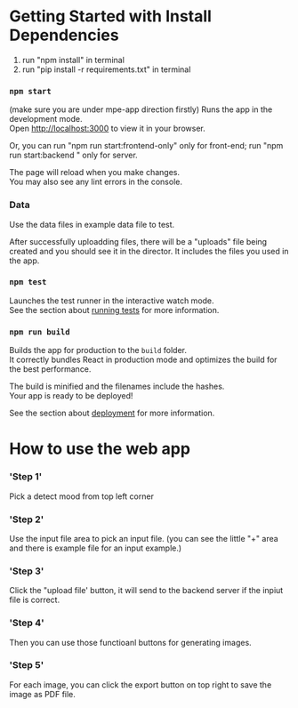 # Getting Started with Install Dependencies

1. run "npm install" in terminal 
2. run "pip install -r requirements.txt" in terminal


### `npm start`
(make sure you are under mpe-app direction firstly)
Runs the app in the development mode.\
Open [http://localhost:3000](http://localhost:3000) to view it in your browser.

Or, you can 
run "npm run start:frontend-only" only for front-end;
run "npm run start:backend " only for server.

The page will reload when you make changes.\
You may also see any lint errors in the console.


### Data

Use the data files in example data file to test.

After successfully uploadding files, there will be a "uploads" file being created and you should see it in the director. It includes the files you used in the app.



### `npm test`

Launches the test runner in the interactive watch mode.\
See the section about [running tests](https://facebook.github.io/create-react-app/docs/running-tests) for more information.

### `npm run build`

Builds the app for production to the `build` folder.\
It correctly bundles React in production mode and optimizes the build for the best performance.

The build is minified and the filenames include the hashes.\
Your app is ready to be deployed!

See the section about [deployment](https://facebook.github.io/create-react-app/docs/deployment) for more information.





# How to use the web app

### 'Step 1'

Pick a detect mood from top left corner

### 'Step 2'

Use the input file area to pick an input file. (you can see the little "+" area and there is example file for an input example.)

### 'Step 3'

Click the "upload file' button, it will send to the backend server if the inpiut file is correct.

### 'Step 4'

Then you can use those functioanl buttons for generating images.

### 'Step 5'

For each image, you can click the export button on top right to save the image as PDF file.